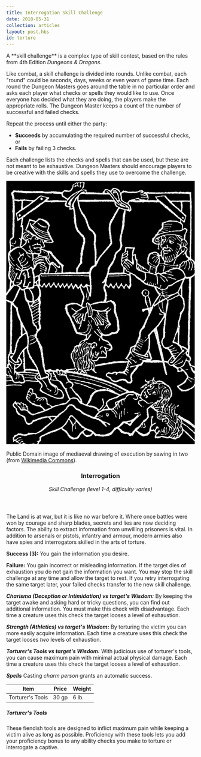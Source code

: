 ```yaml
---
title: Interrogation Skill Challenge
date: 2018-05-31
collection: articles
layout: post.hbs
id: torture
---
```

<p>A **skill challenge** is a complex type of skill contest, based on the rules from 4th Edition <em>Dungeons &amp; Dragons</em>.</p>

<p>Like combat, a skill challenge is divided into rounds. Unlike combat, each "round" could be seconds, days, weeks or even years of game time. Each round the Dungeon Masters goes around the table in no particular order and asks each player what checks or spells they would like to use. Once everyone has decided what they are doing, the players make the appropriate rolls. The Dungeon Master keeps a count of the number of successful and failed checks.</p>

<p>Repeat the process until either the party:</p>

<ul>
  <li><strong>Succeeds</strong> by accumulating the required number of successful checks, or</li>
  <li><strong>Fails</strong> by failing 3 checks.</li>
</ul>

<p>Each challenge lists the checks and spells that can be used, but these are not meant to be exhaustive. Dungeon Masters should encourage players to be creative with the skills and spells they use to overcome the challenge.</p>

<div class="illustration">
  <img src="images/torture.png">
  <p class="caption">Public Domain image of mediaeval drawing of execution by sawing in two (from <a href="https://commons.wikimedia.org/wiki/File:Die_Saege.JPG">Wikimedia Commons</a>).</p>
</div>

<header id="interrogation-skill-challenge">
  <h3>Interrogation</h3>
  <p><em>Skill Challenge (level 1-4, difficulty varies)</em></p>
</header>

<p>The Land is at war, but it is like no war before it. Where once battles were won by courage and sharp blades, secrets and lies are now deciding factors. The ability to extract information from unwilling prisoners is vital. In addition to arsenals or pistols, infantry and armour, modern armies also have spies and interrogators skilled in the arts of torture.</p>

<p><strong>Success (3):</strong> You gain the information you desire.</p>

<p><strong>Failure:</strong> You gain incorrect or misleading information. If the target dies of exhaustion you do not gain the information you want. You may stop the skill challenge at any time and allow the target to rest. If you retry interrogating the same target later, your failed checks transfer to the new skill challenge.</p>

<p><strong><em>Charisma (Deception or Intimidation) vs target's Wisdom:</em></strong> By keeping the target awake and asking hard or tricky questions, you can find out additional information. You must make this check with disadvantage. Each time a creature uses this check the target looses a level of exhaustion.</p>

<p><strong><em>Strength (Athletics) vs target's Wisdom:</em></strong> By torturing the victim you can more easily acquire information. Each time a creature uses this check the target looses <em>two</em> levels of exhaustion.</p>

<p><strong><em>Torturer's Tools vs target's Wisdom:</em></strong> With judicious use of torturer's tools, you can cause maximum pain with minimal actual physical damage. Each time a creature uses this check the target looses a level of exhaustion.</p>

<p><strong><em>Spells</em></strong> Casting <em>charm person</em> grants an automatic success.</p>

<table>
  <thead>
    <tr>
      <th>Item</th>
      <th>Price</th>
      <th>Weight</th>
    </tr>
  </thead>

  <tbody>
    <tr>
      <td>Torturer's Tools</td>
      <td>30 gp</td>
      <td>6 lb.</td>
    </tr>
  </tbody>
</table>

<h5>Torturer's Tools</h5>

<p>These fiendish tools are designed to inflict maximum pain while keeping a victim alive as long as possible. Proficiency with these tools lets you add your proficiency bonus to any ability checks you make to torture or interrogate a captive.</p>